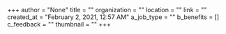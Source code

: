 +++
author = "None"
title = ""
organization = ""
location = ""
link = ""
created_at = "February 2, 2021, 12:57 AM"
a_job_type = ""
b_benefits = []
c_feedback = ""
thumbnail = ""
+++
